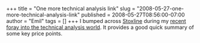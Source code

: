 +++
title = "One more technical analysis link"
slug = "2008-05-27-one-more-technical-analysis-link"
published = 2008-05-27T08:56:00-07:00
author = "Emil"
tags = []
+++
I bumped across [Stoxline](http://www.stoxline.com/) during my [recent
foray into the technical analysis
world](http://emilsblog.lerch.org/2008/05/excercising-intc-stock-options.html).
It provides a good quick summary of some key price points.
